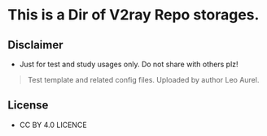 # This is a Dir of V2ray Repo storages.

## Disclaimer 
  - Just for test and study usages only. Do not share with others plz!
  > Test template and related config files. Uploaded by author Leo Aurel.
## License 
  - CC BY 4.0 LICENCE

